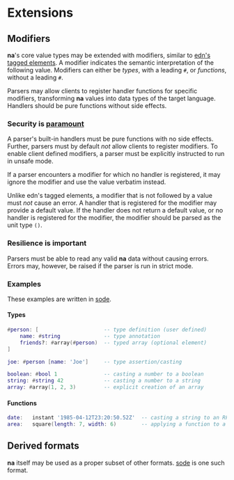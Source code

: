 # Extensions

## Modifiers

**na**'s core value types may be extended with modifiers, similar to [edn's tagged elements](https://github.com/edn-format/edn/#tagged-elements). A modifier indicates the semantic interpretation of the following value. Modifiers can either be _types_, with a leading `#`, or _functions_, without a leading `#`.

Parsers may allow clients to register handler functions for specific modifiers, transforming **na** values into data types of the target language. Handlers should be pure functions without side effects.

### Security is [paramount](https://github.com/OWASP/Top10/blob/567a84c2a88ad691a65a0de38f98408d48d8b9b5/2017/en/0xa8-insecure-deserialization.md)

A parser's built-in handlers must be pure functions with no side effects. Further, parsers must by default _not_ allow clients to register modifiers. To enable client defined modifiers, a parser must be explicitly instructed to run in unsafe mode.

If a parser encounters a modifier for which no handler is registered, it may ignore the modifier and use the value verbatim instead.

Unlike edn's tagged elements, a modifier that is not followed by a value must _not_ cause an error. A handler that is registered for the modifier may provide a default value. If the handler does not return a default value, or no handler is registered for the modifier, the modifier should be parsed as the unit type `()`.

### Resilience is important

Parsers must be able to read any valid **na** data without causing errors. Errors may, however, be raised if the parser is run in strict mode.

### Examples

These examples are written in [sode](https://github.com/kesh-lang/sode).

#### Types

```lua
#person: [                     -- type definition (user defined)
    name: #string              -- type annotation
    friends?: #array(#person)  -- typed array (optional element)
]

joe: #person [name: 'Joe']     -- type assertion/casting
```

```lua
boolean: #bool 1               -- casting a number to a boolean
string: #string 42             -- casting a number to a string
array: #array(1, 2, 3)         -- explicit creation of an array
```

#### Functions

```lua
date:   instant '1985-04-12T23:20:50.52Z'  -- casting a string to an RFC 3339/ISO 8601 timestamp
area:   square(length: 7, width: 6)        -- applying a function to a tuple of values
```

## Derived formats

**na** itself may be used as a proper subset of other formats. [sode](https://github.com/kesh-lang/sode) is one such format.
